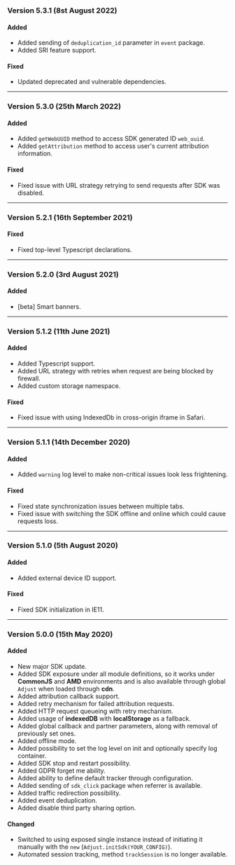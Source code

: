 ### Version 5.3.1 (8st August 2022)
#### Added
- Added sending of `deduplication_id` parameter in `event` package.
- Added SRI feature support.

#### Fixed
- Updated deprecated and vulnerable dependencies.

---
### Version 5.3.0 (25th March 2022)
#### Added
- Added `getWebUUID` method to access SDK generated ID `web_uuid`.
- Added `getAttribution` method to access user's current attribution information.

#### Fixed
- Fixed issue with URL strategy retrying to send requests after SDK was disabled.

---
### Version 5.2.1 (16th September 2021)
#### Fixed
- Fixed top-level Typescript declarations.

---

### Version 5.2.0 (3rd August 2021)
#### Added
- [beta] Smart banners.

---

### Version 5.1.2 (11th June 2021)
#### Added
- Added Typescript support.
- Added URL strategy with retries when request are being blocked by firewall.
- Added custom storage namespace.

#### Fixed
- Fixed issue with using IndexedDb in cross-origin iframe in Safari.

---

### Version 5.1.1 (14th December 2020)
#### Added
- Added `warning` log level to make non-critical issues look less frightening.

#### Fixed
- Fixed state synchronization issues between multiple tabs.
- Fixed issue with switching the SDK offline and online which could cause requests loss.

---

### Version 5.1.0 (5th August 2020)
#### Added
- Added external device ID support.

#### Fixed
- Fixed SDK initialization in IE11.

---

### Version 5.0.0 (15th May 2020)
#### Added
- New major SDK update.
- Added SDK exposure under all module definitions, so it works under **CommonJS** and **AMD** environments and is also available through global `Adjust` when loaded through **cdn**.
- Added attribution callback support.
- Added retry mechanism for failed attribution requests.
- Added HTTP request queueing with retry mechanism.
- Added usage of **indexedDB** with **localStorage** as a fallback.
- Added global callback and partner parameters, along with removal of previously set ones.
- Added offline mode.
- Added possibility to set the log level on init and optionally specify log container.
- Added SDK stop and restart possibility.
- Added GDPR forget me ability.
- Added ability to define default tracker through configuration.
- Added sending of `sdk_click` package when referrer is available.
- Added traffic redirection possibility.
- Added event deduplication.
- Added disable third party sharing option.

#### Changed
- Switched to using exposed single instance instead of initiating it manually with the `new` (`Adjust.initSdk(YOUR_CONFIG)`).
- Automated session tracking, method `trackSession` is no longer available.
